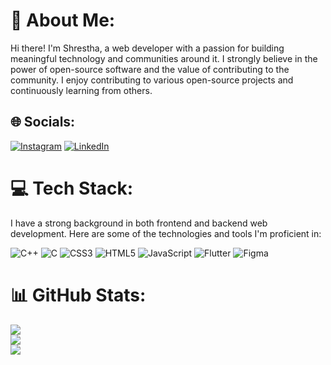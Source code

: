 # 💫 About Me:
Hi there! I'm Shrestha, a web developer with a passion for building meaningful technology and communities around it. I strongly believe in the power of open-source software and the value of contributing to the community. I enjoy contributing to various open-source projects and continuously learning from others.


## 🌐 Socials:
[![Instagram](https://img.shields.io/badge/Instagram-%23E4405F.svg?logo=Instagram&logoColor=white)](https://instagram.com/aashiii2111) [![LinkedIn](https://img.shields.io/badge/LinkedIn-%230077B5.svg?logo=linkedin&logoColor=white)](https://linkedin.com/in/shrestha-pandey-20b0691ab) 


# 💻 Tech Stack:
I have a strong background in both frontend and backend web development. Here are some of the technologies and tools I'm proficient in:

![C++](https://img.shields.io/badge/c++-%2300599C.svg?style=for-the-badge&logo=c%2B%2B&logoColor=white) ![C](https://img.shields.io/badge/c-%2300599C.svg?style=for-the-badge&logo=c&logoColor=white) ![CSS3](https://img.shields.io/badge/css3-%231572B6.svg?style=for-the-badge&logo=css3&logoColor=white) ![HTML5](https://img.shields.io/badge/html5-%23E34F26.svg?style=for-the-badge&logo=html5&logoColor=white) ![JavaScript](https://img.shields.io/badge/javascript-%23323330.svg?style=for-the-badge&logo=javascript&logoColor=%23F7DF1E) ![Flutter](https://img.shields.io/badge/Flutter-%2302569B.svg?style=for-the-badge&logo=Flutter&logoColor=white) ![Figma](https://img.shields.io/badge/figma-%23F24E1E.svg?style=for-the-badge&logo=figma&logoColor=white)


# 📊 GitHub Stats:
![](https://github-readme-stats.vercel.app/api?username=shresthap21&theme=onedark&hide_border=false&include_all_commits=false&count_private=false)<br/>
![](https://github-readme-streak-stats.herokuapp.com/?user=shresthap21&theme=onedark&hide_border=false)<br/>
![](https://github-readme-stats.vercel.app/api/top-langs/?username=shresthap21&theme=onedark&hide_border=false&include_all_commits=false&count_private=false&layout=compact)


<!-- Proudly created with GPRM ( https://gprm.itsvg.in ) -->
